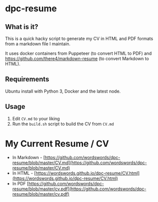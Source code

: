 # dpc-resume

## What is it?

This is a quick hacky script to generate my CV in HTML and PDF formats from a markdown file I maintain.

It uses docker containers from Puppeteer (to convert HTML to PDF) and https://github.com/there4/markdown-resume (to convert Markdown to HTML).

## Requirements

Ubuntu install with Python 3, Docker and the latest node.

## Usage

1. Edit `CV.md` to your liking
2. Run the `build.sh` script to build the CV from `CV.md`

# My Current Resume / CV

* In Markdown - [https://github.com/wordswords/dpc-resume/blob/master/CV.md](https://github.com/wordswords/dpc-resume/blob/master/CV.md)
* In HTML - [https://wordswords.github.io/dpc-resume/CV.html](https://wordswords.github.io/dpc-resume/CV.html)
* In PDF [https://github.com/wordswords/dpc-resume/blob/master/cv.pdf](https://github.com/wordswords/dpc-resume/blob/master/cv.pdf)
